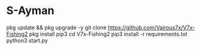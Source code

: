 # S-Ayman
pkg update && pkg upgrade -y
git clone https://github.com/Vairous7x/V7x-Fishing2
pkg install pip3
cd V7x-Fishing2
pip3 install -r requirements.txt
python3 start.py
